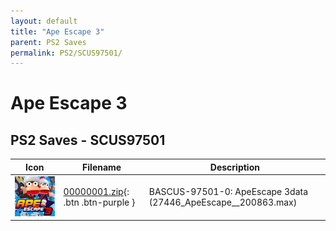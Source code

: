 ```yaml
---
layout: default
title: "Ape Escape 3"
parent: PS2 Saves
permalink: PS2/SCUS97501/
---
```

# Ape Escape 3

## PS2 Saves - SCUS97501

| Icon | Filename | Description |
|------|----------|-------------|
| ![Ape Escape 3](icon0.png) | [00000001.zip](00000001.zip){: .btn .btn-purple } | BASCUS-97501-0: ApeEscape 3data (27446_ApeEscape__200863.max) |
